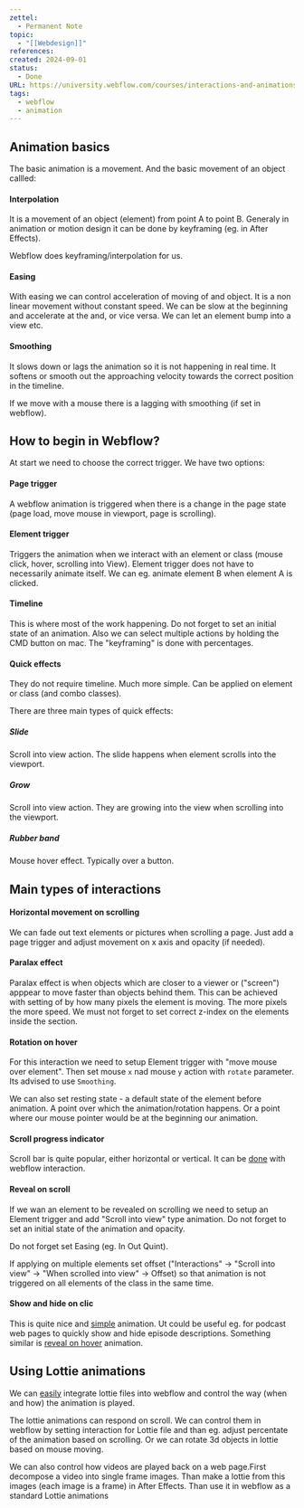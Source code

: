```yaml
---
zettel:
  - Permanent Note
topic:
  - "[[Webdesign]]"
references: 
created: 2024-09-01
status:
  - Done
URL: https://university.webflow.com/courses/interactions-and-animations-course
tags:
  - webflow
  - animation
---
```

## Animation basics

The basic animation is a movement. And the basic movement of an object callled:
#### Interpolation
It is a movement of an object (element) from point A to point B.
Generaly in animation or motion design it can be done by keyframing (eg. in After Effects).

Webflow does keyframing/interpolation for us. 
#### Easing
With easing we can control acceleration of moving of and object. It is a non linear movement without constant speed.
We can be slow at the beginning and accelerate at the and, or vice versa. We can let an element bump into a view etc.

#### Smoothing
It slows down or lags the animation so it is not happening in real time. It softens or smooth out the approaching velocity towards the correct position in the timeline.

If we move with a mouse there is a lagging with smoothing (if set in webflow).
## How to begin in Webflow?

At start we need to choose the correct trigger. We have two options:
#### Page trigger
A webflow animation is triggered when there is a change in the page state (page load, move mouse in viewport, page is scrolling).

#### Element trigger
Triggers the animation when we interact with an element or class (mouse click, hover, scrolling into View).
Element trigger does not have to necessarily animate itself. We can eg. animate element B when element A is clicked.

#### Timeline
This is where most of the work happening. Do not forget to set an initial state of an animation. Also we can select multiple actions by holding the CMD button on mac.
The "keyframing" is done with percentages.

#### Quick effects
They do not require timeline. Much more simple.
Can be applied on element or class (and combo classes).

There are three main types of quick effects:
##### Slide
Scroll into view action.
The slide happens when element scrolls into the viewport.
##### Grow
Scroll into view action.
They are growing into the view when scrolling into the viewport.
##### Rubber band
Mouse hover effect. Typically over a button.

## Main types of interactions

#### Horizontal movement on scrolling
We can fade out text elements or pictures when scrolling a page.
Just add a page trigger and adjust movement on x axis and opacity (if needed).
#### Paralax effect
Paralax effect is when objects which are closer to a viewer or ("screen") apppear to move faster than objects behind them.
This can be achieved with setting of by how many pixels the element is moving. The more pixels the more speed.
We must not forget to set correct z-index on the elements inside the section.

#### Rotation on hover
For this interaction we need to setup Element trigger with "move mouse over element".
Then set mouse `x` nad mouse `y` action with `rotate` parameter.
Its advised to use `Smoothing`.

We can also set resting state - a default state of the element before animation. A point over which the animation/rotation happens. Or a point where our mouse pointer would be at the beginning our animation.
#### Scroll progress indicator
Scroll bar is quite popular, either horizontal or vertical. It can be [done](https://university.webflow.com/course-lesson/scroll-progress-indicator) with webflow interaction.
#### Reveal on scroll
If we wan an element to be revealed on scrolling we need to setup an Element trigger and add "Scroll into view" type animation. Do not forget to set an initial state of the animation and opacity.

Do not forget set Easing (eg. In Out Quint).

If applying on multiple elements set offset ("Interactions" → "Scroll into view" → "When scrolled into view" → Offset) so that animation is not triggered on all elements of the class in the same time.
####  Show and hide on clic
This is quite nice and [simple](https://university.webflow.com/course-lesson/show-and-hide-elements-on-click) animation. Ut could be useful eg. for podcast web pages to quickly show and hide episode descriptions. Something similar is [reveal on hover](https://university.webflow.com/course-lesson/reveal-elements-on-hover) animation.

## Using Lottie animations
We can [easily]([https://university.webflow.com/course-lesson/page-load-animation](https://university.webflow.com/course-lesson/page-load-animation)) integrate lottie files into webflow and control the way (when and how) the animation is played. 

The lottie animations can respond on scroll. We can control them in webflow by setting interaction for Lottie file and than eg. adjust percentate of the animation based on scrolling. Or we can rotate 3d objects in lottie based on mouse moving.

We can also control how videos are played back on a web page.First decompose a video into single frame images. Than make a lottie from this images (each image is a frame) in After Effects. Than use it in webflow as a standard Lottie animations